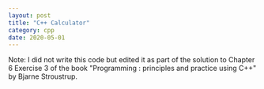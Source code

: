 ```yaml
---
layout: post
title: "C++ Calculator"
category: cpp
date: 2020-05-01
---
```


Note: I did not write this code but edited it as part of the solution to Chapter 6 Exercise 3 of the book "Programming : principles and practice using C++" by Bjarne Stroustrup.

<script src="https://gist.github.com/cchanzl/ad599542281dcd6d1a451d1bf65b0a64.js"></script>
